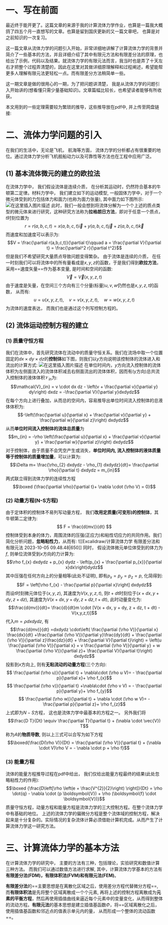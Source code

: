 #  一、写在前面
最近终于能开更了。这篇文章的来源于我的计算流体力学作业，也算是一篇我大概鸽了四五个月一直想写的文章。也算是留到国庆更新的又一篇文章吧， 也算是对之前知识的一次复习。

这一篇文章从流体力学的问题引入开始，非常详细地讲解了计算流体力学的背景并简介了一些基本的方法，并且详细介绍了其中有限元方法和有限差分法的原理，也给出了示例，代码以及结果。就流体力学的有限元法而言，我当时也是弄了十天左右才把整个过程弄清楚的，因此在这里对其做详细原理解释和过程阐述，希望能帮更多人理解有限元法更轻松一点。而有限差分方法稍简单一些。 

这一期文章是做的很用心的一期，为了把问题讲清楚， 我是从流体力学的问题引入开始讲的(想看懂只需少量基础知识)。文章篇幅比较长，也希望读者能够有所收获。

本文用到的一些定理需要较为繁琐的推导，这些推导放在pdf中, 并上传至网盘链接: 

#  二、流体力学问题的引入
在我们的生活中，无论是飞机， 航海等方面， 流体力学的分析都占有很重要的地位。通过流体力学分析飞机舰船动力以及可靠性等方法也在工程中应用广泛。
## (1) 基本流体微元的建立的欧拉法
在流体力学中， 我们假设流体是连续介质， 在分析其运动时，仍然符合基本的牛顿第二定律。材料力学中， 我们建立如下的运动模型, 一般固体力学中，对于一个微元体受到的力包括体力和面力(也称为面力张量), 其中面力如下图所示: 
![在这里插入图片描述](https://img-blog.csdnimg.cn/c6cbefdda0864ef3bd420a0ed77951b5.png)
此时，我们一般会想到将流体分解为一个个上述的质点类型的微元体来进行研究，这种研究方法称为**拉格朗日方法**，即对于任意一个质点， $t$时刻位置为
$$r = r(a,b,c,t) = x(a,b,c,t) \vec{i} + y(a,b,c,t) \vec{j} +  z(a,b,c,t)\vec{k}$$
而速度和加速度可以表示为:
$$V = \frac{\partial r(a,b,c,t)}{\partial t}\qquad a = \frac{\partial V}{\partial t} = \frac{\partial^2 r}{\partial t^2}$$
但是我们不希望研究大量质点导致问题变得繁杂。 由于流体是连续的介质， 在任一时刻我们可以将流体中的所有量看成是$x,y,z$的函数，于是我们得到**欧拉方法**， 采用==速度矢量==作为基本变量, 是时间和空间的函数:
$$\vec{V} = \vec{V}(x,y,z,t)$$
由于速度是矢量，在空间三个方向有三个分量(标量)$u,v,w$仍然也是$x,y,z,t$的函数， 从而有: 
$$u = u(x,y,z,t),\quad v = v(x,y,z,t),\quad w=w(x,y,z,t)$$
为流体的速度表达， 而我们也是通过这个列写控制方程的。
## (2) 流体运动控制方程的建立
### (1) 质量守恒方程
我们在流体中，首先研究流体在流动中的质量守恒关系。我们在流场中取一个位置固定的$dx\times dy\times dz$的**控制体**如下图，则我们以$y$方向说明该控制体的流体进入和流出的计算方式: 
![在这里插入图片描述](https://img-blog.csdnimg.cn/97ee382ea87c4ad5a56ef9c69c112c9b.png)
在单位时间内，$y$方向流入控制体的流体体积为左侧面流入的流体体积减去右侧面流出的流体体积，因而有(y方向)总共流入控制体的液体体积$\mathcal{V}_{in}$为: 
$$\mathcal{V}_{in} = v \cdot dx dz - \left(v + \frac{\partial v}{\partial y} dy\right) dxdz = -\frac{\partial V}{\partial y}dxdydz$$
在每个方向上进行叠加，从而总的空间内，容易推导出单位时间流入控制体的总液体体积为:
$$-\left(\frac{\partial u}{\partial x} + \frac{\partial v}{\partial y} + \frac{\partial w}{\partial z}\right) dxdydz$$
从而**单位时间流入控制体的流体总质量**为
$$m_{in} = -\rho \left(\frac{\partial u}{\partial x} + \frac{\partial v}{\partial y} + \frac{\partial w}{\partial z}\right) dxdydz$$
对于控制体，由于质量不会凭空产生或消失，**单位时间内, 流入控制体的液体质量等于控制体的质量增加量**，可以计算为:
$$\Delta m= \frac{\rho_{2} dxdydz - \rho_{1} dxdydz}{dt}= \frac{\partial \rho}{\partial t} dxdydz = m_{in}$$
两式联立得到流体力学的连续性方程
$$\boxed {\frac{\partial \rho}{\partial t}+ \nabla \cdot (\rho V) = 0}$$
### (2) 动量方程(N-S方程)
由于定体积的控制体不易列写动量方程， 我们**改用定质量(可变形)的控制体**，其牛顿第二定律为:
$$ F = \frac{d(mv)}{dt} $$
控制体受到本身的体力，周围流体的压强(正应力)和粘性切应力的共同作用。我们简化分析问题，**忽略粘性力**，从而有:
![[Excalidraw/计算流体力学 有限差分法和有限元法 2023-10-05 09.48.48|650]]
同时， 假设流体微元单位体受到的体力为$f$, 则单位流体受到$x$方向的力计算为: 
$$\rho f_{x} dxdydz + p_{x} dydz - \left(p_{x} + \frac{\partial p_{x}}{\partial x}dx\right)dydz$$
其中压强在任何方向上的分量相等(此处不证明), 即有$p_x = p_y = p_z = p$, 化简得到:
$$F = \left[\rho f_{x} - \frac{\partial p}{\partial x}\right] dxdydz$$
而设$t$时刻微元体位于$(x,y,z)$, 其速度为$V(x,y,z,t)$, 则$t + dt$时刻位于$(x + dx, y+ dy, z +dz)$, 其速度为$V(x + dx, y+ dy, z +dz, t + dt)$, 此时动量变化为:
$$\frac{d(mv)}{dt}= \frac{d}{dt}m \cdot [V(x + dx, y + dy, z + dz, t + dt) - V(x,y,z,t)]$$
代入$m  = \rho dxdydz$, 有
$$\frac{d(mv)}{dt} =dxdydz \cdot\left( \frac{\partial (\rho V)}{\partial x} \frac{dx}{dt} +\frac{\partial (\rho V)}{\partial y}\frac{dy}{dt} + \frac{\partial (\rho V)}{\partial z}\frac{dz}{dt} + \frac{\partial V}{\partial t}\right) = \left(u \frac{\partial (\rho V)}{\partial x} + v \frac{\partial (\rho V)}{\partial y} + w \frac{\partial (\rho V)}{\partial z}+ \frac{\partial V}{\partial t}\right) dxdydz$$
投影到$x$方向上, 则有**无粘流动的动量方程**(三个方向):
$$ \frac{\partial (\rho u)}{\partial t} + \nabla\cdot (\rho u V)= - \frac{\partial p}{\partial x}+ \rho f_{x}$$
$$ \frac{\partial (\rho v)}{\partial t} +\nabla\cdot (\rho v V) = - \frac{\partial p}{\partial y}+ \rho f_{y}$$
$$ \frac{\partial (\rho w)}{\partial t} + \nabla \cdot (\rho w V)= - \frac{\partial p}{\partial z}+ \rho f_{z}$$
上式即为$N-S$方程， 这也是流体力学中最基本的方程之一。
另外我们将
$$\frac{D T}{Dt} \equiv  \frac{\partial T}{\partial t} + (\nabla \cdot \vec{V}) T$$
称为$A$的**物质导数**, 则以上三式可以合写为如下方程
$$\boxed{\frac{D(\rho V)}{Dt} =  \frac{\partial (\rho V)}{\partial t} + (\nabla \cdot  V)\rho V = - \nabla \cdot p + \rho f}$$
### (3) 能量方程
流体的能量方程推导过程在pdf中给出， 我们仅给出能量方程最终的结果(此处忽略粘性力的作用):
$$\boxed {\frac{D\left[\rho \left(e + \frac{V^{2}}{2}\right) \right]}{Dt} = \rho \dot{q} - \nabla \cdot  (p \boldsymbol{V}) + \rho (\boldsymbol{f} \cdot \boldsymbol{V})}$$
质量守恒方程，动量方程和能量方程是流体力学的三大控制方程。在整个流体力学中有基础的地位。
上述的流体力学的偏微分方程是整个流体域的控制方程，解决起来是十分复杂的。实际情况的复杂流体计算必须借助计算机完成。从而产生了计算流体力学这一研究方法。

#  三、计算流体力学的基本方法
在计算流体力学的研究中， 主要的方法有三种，包括理论，实验研究和数值计算三种方法。
而我们可以通过数值方法进行求解, 其中，计算流体力学基本的方法有**有限差分法(FDM)，有限体积法(FVM)和有限元法(FEM)**。

**有限差分法**的==主要思想是在离散化区域之后，使用差分方程代替微分方程==, 而**有限体积法**是先将整个区域离散成一个个元素, 再将上述的控制方程离散成为**元素的平衡方程**，然后再使用插值曲线来逼近每个元素中的变量变化，从而得到整体的流动方程。**有限元法**的基本思想是建立插值基函数$\Phi$，将==区域离散化之后， 使用插值基函数和邻近点的值表示单元内的量， 从而形成一个整体的流动函数==。

